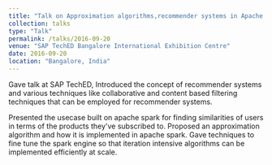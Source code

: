 ```yaml
---
title: "Talk on Approximation algorithms,recommender systems in Apache spark"
collection: talks
type: "Talk"
permalink: /talks/2016-09-20
venue: "SAP TechED Bangalore International Exhibition Centre"
date: 2016-09-20
location: "Bangalore, India"
---
```


Gave talk at SAP TechED, Introduced the concept of recommender systems and various techniques like collaborative and content based filtering techniques that can be employed for recommender systems.

Presented the usecase built on apache spark for finding similarities of users in terms of the products they've subscribed to. Proposed an approximation algorithm and how it is implemented in apache spark. Gave techniques to fine tune the spark engine so that iteration intensive algorithms can be implemented efficiently at scale.
